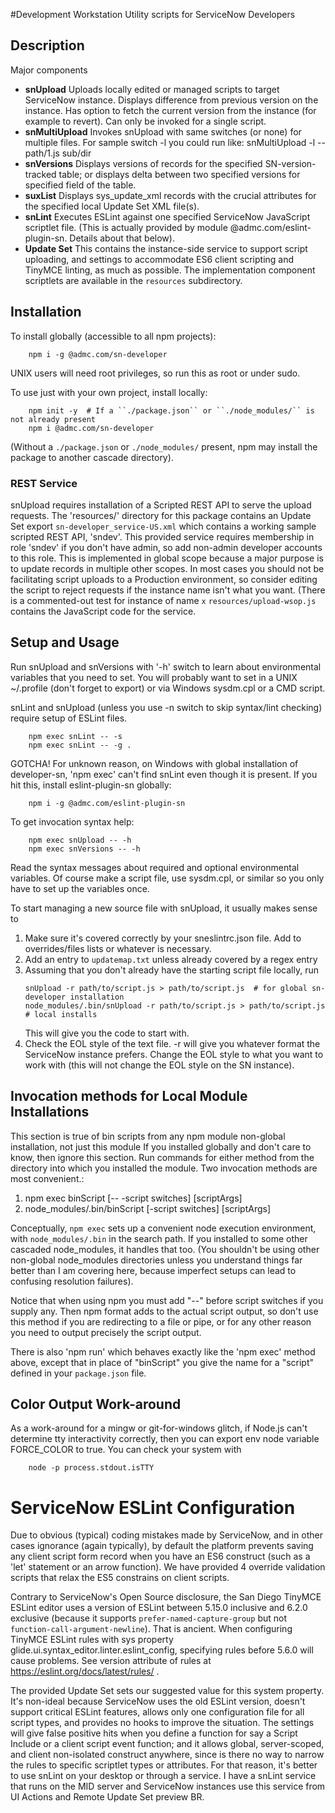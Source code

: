 #Development Workstation Utility scripts for ServiceNow Developers

## Description
Major components
* **snUpload**  Uploads locally edited or managed scripts to target ServiceNow instance.
                Displays difference from previous version on the instance.
                Has option to fetch the current version from the instance (for example to revert).
                Can only be invoked for a single script.
* **snMultiUpload**  Invokes snUpload with same switches (or none) for multiple files.
                For sample switch -l you could run like:  snMultiUpload -l -- path/1.js sub/dir
* **snVersions**  Displays versions of records for the specified SN-version-tracked table;
                  or displays delta between two specified versions for specified field of the table.
* **suxList**  Displays sys_update_xml records with the crucial attributes for the specified local
               Update Set XML file(s).
* **snLint**  Executes ESLint against one specified ServiceNow JavaScript scriptlet file.
              (This is actually provided by module @admc.com/eslint-plugin-sn.
              Details about that below).
* **Update Set**  This contains the instance-side service to support script uploading, and settings
              to accommodate ES6 client scripting and TinyMCE linting, as much as possible.
              The implementation component scriptlets are available in the ``resources`` subdirectory.

## Installation
To install globally (accessible to all npm projects):
```
    npm i -g @admc.com/sn-developer
```
UNIX users will need root privileges, so run this as root or under sudo.

To use just with your own project, install locally:
```
    npm init -y  # If a ``./package.json`` or ``./node_modules/`` is not already present
    npm i @admc.com/sn-developer
```
(Without a ``./package.json`` or ``./node_modules/`` present, npm may install the package to
another cascade directory).

###  REST Service
snUpload requires installation of a Scripted REST API to serve the upload requests.
The 'resources/' directory for this package contains an Update Set export
``sn-developer_service-US.xml`` which contains a working sample scripted REST API, 'sndev'.
This provided service requires membership in role 'sndev' if you don't have admin,
so add non-admin developer accounts to this role.
This is implemented in global scope because a major purpose is to update records in multiple
other scopes.
In most cases you should not be facilitating script uploads to a Production environment, so
consider editing the script to reject requests if the instance name isn't what you want.
(There is a commented-out test for instance of name ``x``
``resources/upload-wsop.js`` contains the JavaScript code for the service.

## Setup and Usage

Run snUpload and snVersions with '-h' switch to learn about environmental variables that you
need to set.
You will probably want to set in a UNIX ~/.profile (don't forget to export) or via Windows
sysdm.cpl or a CMD script.

snLint and snUpload (unless you use -n switch to skip syntax/lint checking)
require setup of ESLint files.
```
    npm exec snLint -- -s
    npm exec snLint -- -g .
```

GOTCHA!  For unknown reason, on Windows with global installation of developer-sn, 'npm exec' can't
find snLint even though it is present.  If you hit this, install eslint-plugin-sn globally:
```
    npm i -g @admc.com/eslint-plugin-sn
```

To get invocation syntax help:
```
    npm exec snUpload -- -h
    npm exec snVersions -- -h
```
Read the syntax messages about required and optional environmental variables.
Of course make a script file, use sysdm.cpl, or similar so you only have to set up the variables
once.

To start managing a new source file with snUpload, it usually makes sense to
1. Make sure it's covered correctly by your sneslintrc.json file.
   Add to overrides/files lists or whatever is necessary.
1. Add an entry to ``updatemap.txt`` unless already covered by a regex entry
1. Assuming that you don't already have the starting script file locally, run
    ```
    snUpload -r path/to/script.js > path/to/script.js  # for global sn-developer installation
    node_modules/.bin/snUpload -r path/to/script.js > path/to/script.js  # local installs
    ```
    This will give you the code to start with.
1. Check the EOL style of the text file.  -r will give you whatever format the ServiceNow
   instance prefers.  Change the EOL style to what you want to work with (this will not change
   the EOL style on the SN instance).

## Invocation methods for Local Module Installations
This section is true of bin scripts from any npm module non-global installation,
not just this module
If you installed globally and don't care to know, then ignore this section.
Run commands for either method from the directory into which you installed the module.
Two invocation methods are most convenient.:
1. npm exec binScript [-- -script switches] [scriptArgs]
1. node_modules/.bin/binScript [-script switches] [scriptArgs]

Conceptually, ``npm exec`` sets up a convenient node execution environment, with
``node_modules/.bin`` in the search path.
If you installed to some other cascaded node_modules, it handles that too.
(You shouldn't be using other non-global node_modules directories unless you understand things
far better than I am covering here, because imperfect setups can lead to confusing resolution
failures).

Notice that when using npm you must add "--" before script switches if you supply any.
Then npm format adds to the actual script output, so don't use this method if you are redirecting
to a file or pipe, or for any other reason you need to output precisely the script output.

There is also 'npm run' which behaves exactly like the 'npm exec' method above, except that
in place of "binScript" you give the name for a "script" defined in your ``package.json`` file.

## Color Output Work-around
As a work-around for a mingw or git-for-windows glitch, if Node.js can't determine tty interactivity
correctly, then you can export env node variable FORCE_COLOR to true.
You can check your system with
```
    node -p process.stdout.isTTY
```

# ServiceNow ESLint Configuration
Due to obvious (typical) coding mistakes made by ServiceNow, and in other cases ignorance (again
typically), by default the platform prevents saving any client script form record when you have an
ES6 construct (such as a 'let' statement or an arrow function).
We have provided 4 override validation scripts that relax the ES5 constrains on client scripts.

Contrary to ServiceNow's Open Source disclosure, the San Diego TinyMCE ESLint editor uses a version
of ESLint between  5.15.0 inclusive and 6.2.0 exclusive (because it supports
``prefer-named-capture-group`` but not ``function-call-argument-newline``).
That is ancient.  When configuring TinyMCE ESLint rules with sys property
glide.ui.syntax_editor.linter.eslint_config, specifying rules before 5.6.0 will cause problems.
See version attribute of rules at https://eslint.org/docs/latest/rules/ .

The provided Update Set sets our suggested value for this system property.
It's non-ideal because ServiceNow uses the old ESLint version, doesn't support critical ESLint
features, allows only one configuration file for all script types, and provides no
hooks to improve the situation.
The settings will give false positive hits when you define a function for say a Script Include
or a client script event function; and it allows global, server-scoped, and client non-isolated
construct anywhere, since is there no way to narrow the rules to specific scriptlet types or
attributes.
For that reason, it's better to use snLint on your desktop or through a service.
I have a snLint service that runs on the MID server and ServiceNow instances use this service from
UI Actions and Remote Update Set preview BR.

